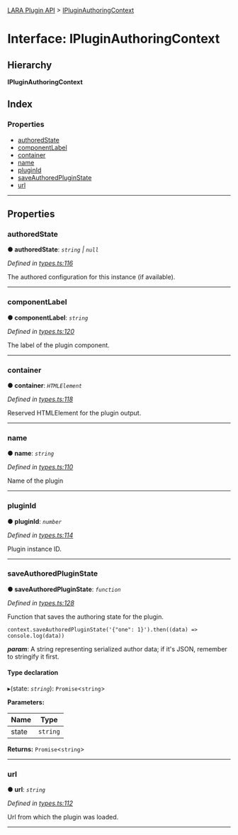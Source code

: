 [LARA Plugin API](../README.md) > [IPluginAuthoringContext](../interfaces/ipluginauthoringcontext.md)

# Interface: IPluginAuthoringContext

## Hierarchy

**IPluginAuthoringContext**

## Index

### Properties

* [authoredState](ipluginauthoringcontext.md#authoredstate)
* [componentLabel](ipluginauthoringcontext.md#componentlabel)
* [container](ipluginauthoringcontext.md#container)
* [name](ipluginauthoringcontext.md#name)
* [pluginId](ipluginauthoringcontext.md#pluginid)
* [saveAuthoredPluginState](ipluginauthoringcontext.md#saveauthoredpluginstate)
* [url](ipluginauthoringcontext.md#url)

---

## Properties

<a id="authoredstate"></a>

###  authoredState

**● authoredState**: *`string` \| `null`*

*Defined in [types.ts:116](../../../lara-typescript/src/plugin-api/types.ts#L116)*

The authored configuration for this instance (if available).

___
<a id="componentlabel"></a>

###  componentLabel

**● componentLabel**: *`string`*

*Defined in [types.ts:120](../../../lara-typescript/src/plugin-api/types.ts#L120)*

The label of the plugin component.

___
<a id="container"></a>

###  container

**● container**: *`HTMLElement`*

*Defined in [types.ts:118](../../../lara-typescript/src/plugin-api/types.ts#L118)*

Reserved HTMLElement for the plugin output.

___
<a id="name"></a>

###  name

**● name**: *`string`*

*Defined in [types.ts:110](../../../lara-typescript/src/plugin-api/types.ts#L110)*

Name of the plugin

___
<a id="pluginid"></a>

###  pluginId

**● pluginId**: *`number`*

*Defined in [types.ts:114](../../../lara-typescript/src/plugin-api/types.ts#L114)*

Plugin instance ID.

___
<a id="saveauthoredpluginstate"></a>

###  saveAuthoredPluginState

**● saveAuthoredPluginState**: *`function`*

*Defined in [types.ts:128](../../../lara-typescript/src/plugin-api/types.ts#L128)*

Function that saves the authoring state for the plugin.

```
context.saveAuthoredPluginState('{"one": 1}').then((data) => console.log(data))
```

*__param__*: A string representing serialized author data; if it's JSON, remember to stringify it first.

#### Type declaration
▸(state: *`string`*): `Promise`<`string`>

**Parameters:**

| Name | Type |
| ------ | ------ |
| state | `string` |

**Returns:** `Promise`<`string`>

___
<a id="url"></a>

###  url

**● url**: *`string`*

*Defined in [types.ts:112](../../../lara-typescript/src/plugin-api/types.ts#L112)*

Url from which the plugin was loaded.

___

